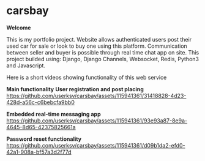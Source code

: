 # carsbay
**Welcome**

This is my portfolio project.
Website allows authenticated users post their used car for sale or look to buy one using this platform.
Communication between seller and buyer is possible through real time chat app on site.
This project builded using: Django, Django Channels, Websocket, Redis, Python3 and Javascript.

Here is a short videos showing functionality of this web service

**Main functionality**
**User registration and post placing**
https://github.com/userksv/carsbay/assets/115941361/31418828-4d23-428d-a56c-c6bebcfa9bb0

**Embedded real-time messaging app**
https://github.com/userksv/carsbay/assets/115941361/93e93a87-8e9a-4645-8d65-42375825661a

**Password reset functionality**
https://github.com/userksv/carsbay/assets/115941361/d09b1da2-efd0-42a1-908a-bf57a3d2f77d


